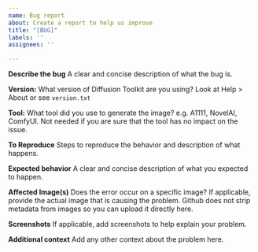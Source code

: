 ```yaml
---
name: Bug report
about: Create a report to help us improve
title: "[BUG]"
labels: ''
assignees: ''

---
```


**Describe the bug**
A clear and concise description of what the bug is.

**Version:**
What version of Diffusion Toolkit are you using?  Look at Help > About  or see `version.txt`

**Tool:**
What tool did you use to generate the image? e.g. A1111, NovelAI, ComfyUI. Not needed if you are sure that the tool has no impact on the issue.

**To Reproduce**
Steps to reproduce the behavior and description of what happens.

**Expected behavior**
A clear and concise description of what you expected to happen.

**Affected Image(s)**
Does the error occur on a specific image? If applicable, provide the actual image that is causing the problem. Github does not strip metadata from images so you can upload it directly here.

**Screenshots**
If applicable, add screenshots to help explain your problem.

**Additional context**
Add any other context about the problem here.
